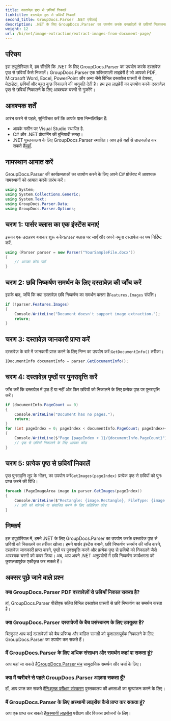 ```yaml
---
title: दस्तावेज़ पृष्ठ से छवियाँ निकालें
linktitle: दस्तावेज़ पृष्ठ से छवियाँ निकालें
second_title: GroupDocs.Parser .NET एपीआई
description: .NET के लिए GroupDocs.Parser का उपयोग करके दस्तावेज़ों से छवियाँ निकालना सीखें। अपने दस्तावेज़ प्रसंस्करण क्षमताओं को बढ़ाएँ।
weight: 12
url: /hi/net/image-extraction/extract-images-from-document-page/
---
```

## परिचय
इस ट्यूटोरियल में, हम सीखेंगे कि .NET के लिए GroupDocs.Parser का उपयोग करके दस्तावेज़ पृष्ठ से छवियाँ कैसे निकालें। GroupDocs.Parser एक शक्तिशाली लाइब्रेरी है जो आपको PDF, Microsoft Word, Excel, PowerPoint और अन्य जैसे विभिन्न दस्तावेज़ प्रारूपों से टेक्स्ट, मेटाडेटा, छवियाँ और बहुत कुछ निकालने की अनुमति देती है। हम इस लाइब्रेरी का उपयोग करके दस्तावेज़ पृष्ठ से छवियाँ निकालने के लिए आवश्यक चरणों से गुजरेंगे।
## आवश्यक शर्तें
आरंभ करने से पहले, सुनिश्चित करें कि आपके पास निम्नलिखित हैं:
- आपके मशीन पर Visual Studio स्थापित है.
- C# और .NET प्रोग्रामिंग की बुनियादी समझ।
- .NET पुस्तकालय के लिए GroupDocs.Parser स्थापित। आप इसे यहाँ से डाउनलोड कर सकते हैं[यहाँ](https://releases.groupdocs.com/parser/net/).

## नामस्थान आयात करें
GroupDocs.Parser की कार्यक्षमताओं का उपयोग करने के लिए अपने C# प्रोजेक्ट में आवश्यक नामस्थानों को आयात करके प्रारंभ करें।
```csharp
using System;
using System.Collections.Generic;
using System.Text;
using GroupDocs.Parser.Data;
using GroupDocs.Parser.Options;
```
## चरण 1: पार्सर क्लास का एक इंस्टेंस बनाएं
 इसका एक उदाहरण बनाकर शुरू करें`Parser` क्लास पर जाएँ और अपने नमूना दस्तावेज़ का पथ निर्दिष्ट करें.
```csharp
using (Parser parser = new Parser("YourSampleFile.docx"))
{
    // आपका कोड यहाँ
}
```
## चरण 2: छवि निष्कर्षण समर्थन के लिए दस्तावेज़ की जाँच करें
 इसके बाद, जाँचें कि क्या दस्तावेज़ छवि निष्कर्षण का समर्थन करता है`Features.Images` संपत्ति।
```csharp
if (!parser.Features.Images)
{
    Console.WriteLine("Document doesn't support image extraction.");
    return;
}
```
## चरण 3: दस्तावेज़ जानकारी प्राप्त करें
 दस्तावेज़ के बारे में जानकारी प्राप्त करने के लिए निम्न का उपयोग करें:`GetDocumentInfo()` तरीका।
```csharp
IDocumentInfo documentInfo = parser.GetDocumentInfo();
```
## चरण 4: दस्तावेज़ पृष्ठों पर पुनरावृत्ति करें
जाँच करें कि दस्तावेज़ में पृष्ठ हैं या नहीं और फिर छवियों को निकालने के लिए प्रत्येक पृष्ठ पर पुनरावृत्ति करें।
```csharp
if (documentInfo.PageCount == 0)
{
    Console.WriteLine("Document has no pages.");
    return;
}
for (int pageIndex = 0; pageIndex < documentInfo.PageCount; pageIndex++)
{
    Console.WriteLine($"Page {pageIndex + 1}/{documentInfo.PageCount}");
    // पृष्ठ से छवियाँ निकालने के लिए आपका कोड
}
```
## चरण 5: प्रत्येक पृष्ठ से छवियाँ निकालें
 पृष्ठ पुनरावृत्ति लूप के भीतर, का उपयोग करें`GetImages(pageIndex)` प्रत्येक पृष्ठ से छवियों को पुनः प्राप्त करने की विधि।
```csharp
foreach (PageImageArea image in parser.GetImages(pageIndex))
{
    Console.WriteLine($"Rectangle: {image.Rectangle}, FileType: {image.FileType}");
    // छवि को सहेजने या संसाधित करने के लिए अतिरिक्त कोड
}
```

## निष्कर्ष
इस ट्यूटोरियल में, हमने .NET के लिए GroupDocs.Parser का उपयोग करके दस्तावेज़ पृष्ठ से छवियों को निकालने का तरीका खोजा। हमने पार्सर इंस्टेंस बनाने, छवि निष्कर्षण समर्थन की जाँच करने, दस्तावेज़ जानकारी प्राप्त करने, पृष्ठों पर पुनरावृत्ति करने और प्रत्येक पृष्ठ से छवियों को निकालने जैसे आवश्यक चरणों को कवर किया। अब, आप अपने .NET अनुप्रयोगों में छवि निष्कर्षण कार्यक्षमता को कुशलतापूर्वक एकीकृत कर सकते हैं।

## अक्सर पूछे जाने वाले प्रश्न
### क्या GroupDocs.Parser PDF दस्तावेज़ों से छवियाँ निकाल सकता है?
हां, GroupDocs.Parser पीडीएफ सहित विभिन्न दस्तावेज़ प्रारूपों से छवि निष्कर्षण का समर्थन करता है।
### क्या GroupDocs.Parser दस्तावेजों के बैच प्रसंस्करण के लिए उपयुक्त है?
बिल्कुल! आप कई दस्तावेज़ों को बैच प्रक्रिया और वांछित सामग्री को कुशलतापूर्वक निकालने के लिए GroupDocs.Parser का उपयोग कर सकते हैं।
### मैं GroupDocs.Parser के लिए अधिक संसाधन और समर्थन कहां पा सकता हूं?
 आप यहां जा सकते हैं[GroupDocs.Parser मंच](https://forum.groupdocs.com/c/parser/17) सामुदायिक समर्थन और चर्चा के लिए।
### क्या मैं खरीदने से पहले GroupDocs.Parser आज़मा सकता हूँ?
 हाँ, आप प्राप्त कर सकते हैं[निःशुल्क परीक्षण संस्करण](https://releases.groupdocs.com/) पुस्तकालय की क्षमताओं का मूल्यांकन करने के लिए।
### मैं GroupDocs.Parser के लिए अस्थायी लाइसेंस कैसे प्राप्त कर सकता हूं?
 आप एक प्राप्त कर सकते हैं[अस्थायी लाइसेंस](https://purchase.groupdocs.com/temporary-license/) परीक्षण और विकास प्रयोजनों के लिए।